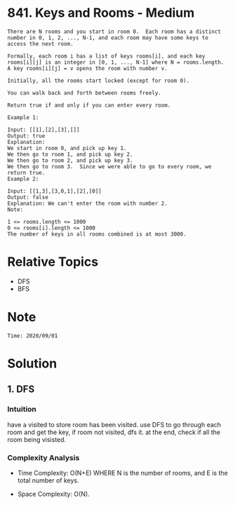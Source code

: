 # 841. Keys and Rooms - Medium

```
There are N rooms and you start in room 0.  Each room has a distinct number in 0, 1, 2, ..., N-1, and each room may have some keys to access the next room. 

Formally, each room i has a list of keys rooms[i], and each key rooms[i][j] is an integer in [0, 1, ..., N-1] where N = rooms.length.  A key rooms[i][j] = v opens the room with number v.

Initially, all the rooms start locked (except for room 0). 

You can walk back and forth between rooms freely.

Return true if and only if you can enter every room.

Example 1:

Input: [[1],[2],[3],[]]
Output: true
Explanation:  
We start in room 0, and pick up key 1.
We then go to room 1, and pick up key 2.
We then go to room 2, and pick up key 3.
We then go to room 3.  Since we were able to go to every room, we return true.
Example 2:

Input: [[1,3],[3,0,1],[2],[0]]
Output: false
Explanation: We can't enter the room with number 2.
Note:

1 <= rooms.length <= 1000
0 <= rooms[i].length <= 1000
The number of keys in all rooms combined is at most 3000.
```

# Relative Topics
* DFS
* BFS


# Note
```
Time: 2020/09/01
```


# Solution

## 1. DFS

### Intuition
have a visited to store room has been visited. use DFS to go through each room and get the key, if room not visited, dfs it.
at the end, check if all the room being visisted.



### Complexity Analysis
*   Time Complexity: O(N+E) WHERE N is the number of rooms, and E is the total number of keys.
  
*   Space Complexity: O(N).